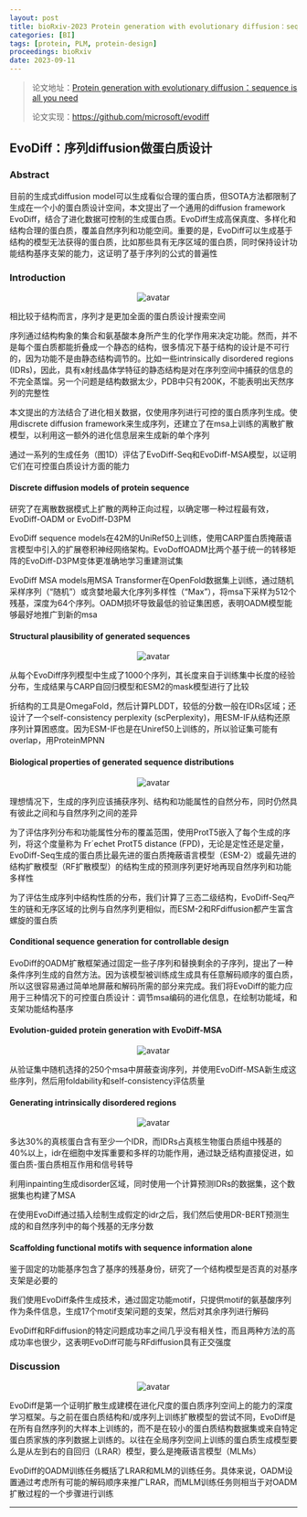 ```yaml
---
layout: post
title: bioRxiv-2023 Protein generation with evolutionary diffusion：sequence is all you need
categories: [BI]
tags: [protein, PLM, protein-design]
proceedings: bioRxiv
date: 2023-09-11
---
```


> 论文地址：[Protein generation with evolutionary diffusion：sequence is all you need](http://biorxiv.org/lookup/doi/10.1101/2023.09.11.556673)
>
> 论文实现：<https://github.com/microsoft/evodiff>
>

## EvoDiff：序列diffusion做蛋白质设计

### Abstract

目前的生成式diffusion model可以生成看似合理的蛋白质，但SOTA方法都限制了生成在一个小的蛋白质设计空间，本文提出了一个通用的diffusion framework EvoDiff，结合了进化数据可控制的生成蛋白质。EvoDiff生成高保真度、多样化和结构合理的蛋白质，覆盖自然序列和功能空间。重要的是，EvoDiff可以生成基于结构的模型无法获得的蛋白质，比如那些具有无序区域的蛋白质，同时保持设计功能结构基序支架的能力，这证明了基于序列的公式的普遍性

### Introduction

<div align="center" style="float:center"><img src="https://blog-img-1259433191.cos.ap-shanghai.myqcloud.com/EvoDiff/fig1.png" alt="avatar" style="zoom:100%;" /></div>

相比较于结构而言，序列才是更加全面的蛋白质设计搜索空间

序列通过结构构象的集合和氨基酸本身所产生的化学作用来决定功能。然而，并不是每个蛋白质都能折叠成一个静态的结构，很多情况下基于结构的设计是不可行的，因为功能不是由静态结构调节的。比如一些intrinsically disordered regions (IDRs)，因此，具有x射线晶体学特征的静态结构是对在序列空间中捕获的信息的不完全蒸馏。另一个问题是结构数据太少，PDB中只有200K，不能表明出天然序列的完整性

本文提出的方法结合了进化相关数据，仅使用序列进行可控的蛋白质序列生成。使用discrete diffusion framework来生成序列，还建立了在msa上训练的离散扩散模型，以利用这一额外的进化信息层来生成新的单个序列

通过一系列的生成任务（图1D）评估了EvoDiff-Seq和EvoDiff-MSA模型，以证明它们在可控蛋白质设计方面的能力

#### Discrete diffusion models of protein sequence

研究了在离散数据模式上扩散的两种正向过程，以确定哪一种过程最有效，EvoDiff-OADM or EvoDiff-D3PM

EvoDiff sequence models在42M的UniRef50上训练，使用CARP蛋白质掩蔽语言模型中引入的扩展卷积神经网络架构。EvoDoffOADM比两个基于统一的转移矩阵的EvoDiff-D3PM变体更准确地学习重建测试集

EvoDiff MSA models用MSA Transformer在OpenFold数据集上训练，通过随机采样序列（“随机”）或贪婪地最大化序列多样性（“Max”），将msa下采样为512个残基，深度为64个序列。OADM损坏导致最低的验证集困惑，表明OADM模型能够最好地推广到新的msa

#### Structural plausibility of generated sequences

<div align="center" style="float:center"><img src="https://blog-img-1259433191.cos.ap-shanghai.myqcloud.com/EvoDiff/fig2.png" alt="avatar" style="zoom:100%;" /></div>

从每个EvoDiff序列模型中生成了1000个序列，其长度来自于训练集中长度的经验分布，生成结果与CARP自回归模型和ESM2的mask模型进行了比较

折结构的工具是OmegaFold，然后计算PLDDT，较低的分数一般在IDRs区域；还设计了一个self-consistency perplexity (scPerplexity)，用ESM-IF从结构还原序列计算困惑度。因为ESM-IF也是在Uniref50上训练的，所以验证集可能有overlap，用ProteinMPNN

#### Biological properties of generated sequence distributions

<div align="center" style="float:center"><img src="https://blog-img-1259433191.cos.ap-shanghai.myqcloud.com/EvoDiff/fig3.png" alt="avatar" style="zoom:100%;" /></div>

理想情况下，生成的序列应该捕获序列、结构和功能属性的自然分布，同时仍然具有彼此之间和与自然序列之间的差异

为了评估序列分布和功能属性分布的覆盖范围，使用ProtT5嵌入了每个生成的序列，将这个度量称为 Fr´echet ProtT5 distance (FPD)，无论是定性还是定量，EvoDiff-Seq生成的蛋白质比最先进的蛋白质掩蔽语言模型（ESM-2）或最先进的结构扩散模型（RF扩散模型）的结构生成的预测序列更好地再现自然序列和功能多样性

为了评估生成序列中结构性质的分布，我们计算了三态二级结构，EvoDiff-Seq产生的链和无序区域的比例与自然序列更相似，而ESM-2和RFdiffusion都产生富含螺旋的蛋白质

#### Conditional sequence generation for controllable design

EvoDiff的OADM扩散框架通过固定一些子序列和替换剩余的子序列，提出了一种条件序列生成的自然方法。因为该模型被训练成生成具有任意解码顺序的蛋白质，所以这很容易通过简单地屏蔽和解码所需的部分来完成。我们将EvoDiff的能力应用于三种情况下的可控蛋白质设计：调节msa编码的进化信息，在绘制功能域，和支架功能结构基序

#### Evolution-guided protein generation with EvoDiff-MSA

<div align="center" style="float:center"><img src="https://blog-img-1259433191.cos.ap-shanghai.myqcloud.com/EvoDiff/fig4.png" alt="avatar" style="zoom:100%;" /></div>

从验证集中随机选择的250个msa中屏蔽查询序列，并使用EvoDiff-MSA新生成这些序列，然后用foldability和self-consistency评估质量

#### Generating intrinsically disordered regions

<div align="center" style="float:center"><img src="https://blog-img-1259433191.cos.ap-shanghai.myqcloud.com/EvoDiff/fig5.png" alt="avatar" style="zoom:100%;" /></div>

多达30%的真核蛋白含有至少一个IDR，而IDRs占真核生物蛋白质组中残基的40%以上，idr在细胞中发挥重要和多样的功能作用，通过缺乏结构直接促进，如蛋白质-蛋白质相互作用和信号转导

利用inpainting生成disorder区域，同时使用一个计算预测IDRs的数据集，这个数据集也构建了MSA

在使用EvoDiff通过插入绘制生成假定的idr之后，我们然后使用DR-BERT预测生成的和自然序列中的每个残基的无序分数

#### Scaffolding functional motifs with sequence information alone

鉴于固定的功能基序包含了基序的残基身份，研究了一个结构模型是否真的对基序支架是必要的

我们使用EvoDiff条件生成技术，通过固定功能motif，只提供motif的氨基酸序列作为条件信息，生成17个motif支架问题的支架，然后对其余序列进行解码

EvoDiff和RFdiffusion的特定问题成功率之间几乎没有相关性，而且两种方法的高成功率也很少，这表明EvoDiff可能与RFdiffusion具有正交强度

### Discussion

<div align="center" style="float:center"><img src="https://blog-img-1259433191.cos.ap-shanghai.myqcloud.com/EvoDiff/fig6.png" alt="avatar" style="zoom:100%;" /></div>

EvoDiff是第一个证明扩散生成建模在进化尺度的蛋白质序列空间上的能力的深度学习框架。与之前在蛋白质结构和/或序列上训练扩散模型的尝试不同，EvoDiff是在所有自然序列的大样本上训练的，而不是在较小的蛋白质结构数据集或来自特定蛋白质家族的序列数据上训练的。以往在全局序列空间上训练的蛋白质生成模型要么是从左到右的自回归（LRAR）模型，要么是掩蔽语言模型（MLMs）

EvoDiff的OADM训练任务概括了LRAR和MLM的训练任务。具体来说，OADM设置通过考虑所有可能的解码顺序来推广LRAR，而MLM训练任务则相当于对OADM扩散过程的一个步骤进行训练


<HR align=left color=#987cb9 SIZE=1>

